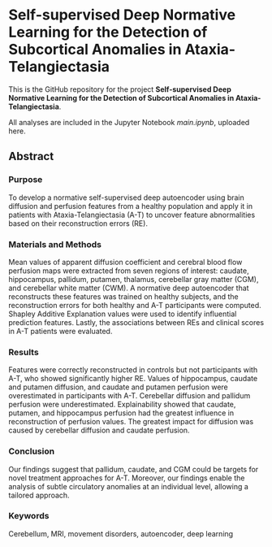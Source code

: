 # Self-supervised Deep Normative Learning for the Detection of Subcortical Anomalies in Ataxia-Telangiectasia

This is the GitHub repository for the project **Self-supervised Deep Normative Learning for the Detection of Subcortical Anomalies in Ataxia-Telangiectasia**.

All analyses are included in the Jupyter Notebook _main.ipynb_, uploaded here.

## Abstract
### Purpose
To develop a normative self-supervised deep autoencoder using brain diffusion and perfusion features from a healthy population and apply it in patients with Ataxia-Telangiectasia (A-T) to uncover feature abnormalities based on their reconstruction errors (RE).

### Materials and Methods
Mean values of apparent diffusion coefficient and cerebral blood flow perfusion maps were extracted from seven regions of interest: caudate, hippocampus, pallidum, putamen, thalamus, cerebellar gray matter (CGM), and cerebellar white matter (CWM). A normative deep autoencoder that reconstructs these features was trained on healthy subjects, and the reconstruction errors for both healthy and  A-T participants were computed. Shapley Additive Explanation values were used to identify influential prediction features. Lastly, the associations between REs and clinical scores in A-T patients were evaluated.

### Results
Features were correctly reconstructed in controls but not participants with A-T, who showed significantly higher RE. Values of hippocampus, caudate and putamen diffusion, and caudate and putamen perfusion were overestimated in participants with A-T. Cerebellar diffusion and pallidum perfusion were underestimated. Explainability showed that caudate, putamen, and hippocampus perfusion had the greatest influence in reconstruction of perfusion values. The greatest impact for diffusion was caused by cerebellar diffusion and caudate perfusion. 

### Conclusion
Our findings suggest that pallidum, caudate, and CGM could be targets for novel treatment approaches for A-T. Moreover, our findings enable the analysis of subtle circulatory anomalies at an individual level, allowing a tailored approach.

### Keywords
Cerebellum, MRI, movement disorders, autoencoder, deep learning


